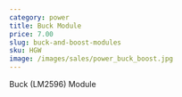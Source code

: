 ```yaml
---
category: power
title: Buck Module
price: 7.00
slug: buck-and-boost-modules
sku: HGW
image: /images/sales/power_buck_boost.jpg
---
```

Buck (LM2596) Module
